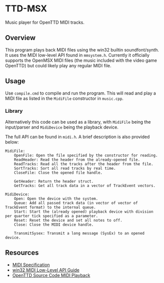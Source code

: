 # TTD-MSX

Music player for OpenTTD MIDI tracks.

## Overview
This program plays back MIDI files using the win32 builtin soundfont/synth. It uses the MIDI low-level API found in `mmsystem.h`. Currently it officially supports the OpenMSX MIDI files (the music included with the video game OpenTTD) but could likely play any regular MIDI file.

## Usage
Use `compile.cmd` to compile and run the program. This will read and play a MIDI file as listed in the `MidiFile` constructor in `music.cpp`.

### Library

Alternatively this code can be used as a library, with `MidiFile` being the input/parser and `MidiDevice` being the playback device.

The full API can be found in `midi.h`. A brief description is also provided below:

```
MidiFile:
    OpenFile: Open the file specified by the constructor for reading.
    ReadHeader: Read the header from the already-opened file.
    ReadTracks: Read all the tracks after the header from the file.
    SortTracks: Sort all read tracks by real time.
    CloseFile: Close the opened file handle.

    GetHeader: Return the header struct.
    GetTracks: Get all track data in a vector of TrackEvent vectors.
```
```
MidiDevice:
    Open: Open the device with the system.
    Queue: Add all passed track data (in vector of vector of TrackEvent format) to the internal queue.
    Start: Start the (already opened) playback device with division per quarter tick specified as a parameter.
    Reset: Reset the device and set all notes to off.
    Close: Close the MIDI device handle.
    
    TransmitSysex: Transmit a long message (SysEx) to an opened device.
```

## Resources
- [MIDI Specification](http://www.music.mcgill.ca/~ich/classes/mumt306/StandardMIDIfileformat.html)
- [win32 MIDI Low-Level API Guide](http://midi.teragonaudio.com/tech/lowmidi.htm)
- [OpenTTD Source Code MIDI Playback](https://github.com/OpenTTD/OpenTTD/blob/master/src/music/win32_m.cpp)